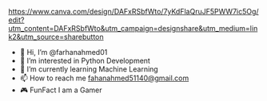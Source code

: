 https://www.canva.com/design/DAFxRSbfWto/7yKdFlaQruJF5PWW7ic5Og/edit?utm_content=DAFxRSbfWto&utm_campaign=designshare&utm_medium=link2&utm_source=sharebutton






- 👋 Hi, I’m @farhanahmed01
- 👀 I’m interested in Python Development
- 🌱 I’m currently learning Machine Learning 
- 📫 How to reach me fahanahmed51140@gmail.com
- 🎮 FunFact I am a Gamer

<!---  
farhanahmed01/farhanahmed01 is a ✨ special ✨ repository because its `README.md` (this file) appears on your GitHub profile.
You can click the Preview link to take a look at your changes.
--->

